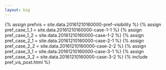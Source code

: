```yaml
---
layout: big
---
```

{% assign prefvis = site.data.20161210160000-pref-visibility %}
{% assign pref_case_1_1 = site.data.20161210160000-case-1-1 %}
{% assign pref_case_1_2 = site.data.20161210160000-case-1-2 %}
{% assign pref_case_2_1 = site.data.20161210160000-case-2-1 %}
{% assign pref_case_2_2 = site.data.20161210160000-case-2-2 %}
{% assign pref_case_3_1 = site.data.20161210160000-case-3-1 %}
{% assign pref_case_3_2 = site.data.20161210160000-case-3-2 %}
{% include pref_vis_post.html %}

